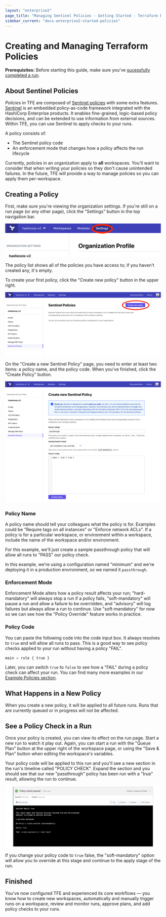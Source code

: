 ```yaml
---
layout: "enterprise2"
page_title: "Managing Sentinel Policies - Getting Started - Terraform Enterprise"
sidebar_current: "docs-enterprise2-started-policies"
---
```


# Creating and Managing Terraform Policies

**Prerequisites:** Before starting this guide, make sure you've [sucessfully completed a run](./runs.html).

## About Sentinel Policies

_Policies_ in TFE are composed of [Sentinel policies](/docs/enterprise/sentinel/index.html) with some extra features. [Sentinel](https://www.hashicorp.com/sentinel) is an embedded policy-as-code framework integrated with the HashiCorp Enterprise products. It enables fine-grained, logic-based policy decisions, and can be extended to use information from external sources. Within TFE, you can use Sentinel to apply checks to your runs.

A policy consists of:

- The Sentinel policy code
- An enforcement mode that changes how a policy affects the run lifecycle

Currently, policies in an organization apply to **all** workspaces. You'll want to consider that when writing your policies so they don't cause unintended failures. In the future, TFE will provide a way to manage policies so you can apply them per-workspace.

## Creating a Policy

First, make sure you're viewing the organization settings. If you're still on a run page (or any other page), click the "Settings" button in the top navigation bar.

![navigate](./images/policy-navigate.png)

The policy list shows all of the policies you have access to; if you haven't created any, it's empty.

To create your first policy, click the "Create new policy" button in the upper right.

![new button](./images/policy-new-button.png)

On the "Create a new Sentinel Policy" page, you need to enter at least two items: a policy name, and the policy code. When you've finished, click the "Create Policy" button.

![fields on new policy page](./images/policy-new-fields.png)

### Policy Name

A policy name should tell your colleagues what the policy is for. Examples could be "Require tags on all instances" or "Enforce network ACLs". If a policy is for a particular workspace, or environment within a workspace, include the name of the workspace and/or environment.

For this example, we'll just create a sample passthrough policy that will allow all runs to "PASS" our policy check. 

In this example, we're using a configuration named "minimum" and we're deploying it in a production environment, so we named it `passthrough`.

### Enforcement Mode

Enforcement Mode alters how a policy result affects your run; "hard-mandatory" will always stop a run if a policy fails, "soft-mandatory" will pause a run and allow a failure to be overridden, and "advisory" will log failures but always allow a run to continue. Use "soft-mandatory" for now so we can see how the "Policy Override" feature works in practice.

### Policy Code

You can paste the following code into the code input box. It always resolves to `true` and will allow all runs to pass. This is a good way to see policy checks applied to your run without having a policy "FAIL".

```python
main = rule { true }
```

Later, you can switch `true` to `false` to see how a "FAIL" during a policy check can affect your run. You can find many more examples in our [Example Policies section](/docs/enterprise/sentinel/examples.html).

## What Happens in a New Policy

When you create a new policy, it will be applied to all future runs. Runs that are currently queued or in progress will not be affected.

## See a Policy Check in a Run

Once your policy is created, you can view its effect on the run page. Start a new run to watch it play out. Again, you can start a run with the "Queue Plan" button at the upper right of the workspace page, or using the "Save & Plan" button when editing the workspace's variables.

Your policy code will be applied to this run and you'll see a new section in the run's timeline called "POLICY CHECK". Expand the section and you should see that our new "passthrough" policy has been run with a "true" result, allowing the run to continue.

![navigate](./images/policy-run-section.png)

If you change your policy code to `true` false, the "soft-mandatory" option will allow you to override at this stage and continue to the apply stage of the run.

## Finished

You've now configured TFE and experienced its core workflows — you know how to create new workspaces, automatically and manually trigger runs on a workspace, review and monitor runs, approve plans, and add policy checks to your runs.
